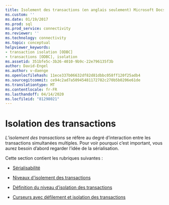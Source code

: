 ```yaml
---
title: Isolement des transactions (en anglais seulement) Microsoft Docs
ms.custom: ''
ms.date: 01/19/2017
ms.prod: sql
ms.prod_service: connectivity
ms.reviewer: ''
ms.technology: connectivity
ms.topic: conceptual
helpviewer_keywords:
- transaction isolation [ODBC]
- transactions [ODBC], isolation
ms.assetid: 351bfe5c-3b26-4010-9b9c-22e796135f3b
author: David-Engel
ms.author: v-daenge
ms.openlocfilehash: 11ece337b06632df82d81dbbc058ff120f25adb4
ms.sourcegitcommit: ce94c2ad7a50945481172782c270b5b0206e61de
ms.translationtype: MT
ms.contentlocale: fr-FR
ms.lasthandoff: 04/14/2020
ms.locfileid: "81298021"
---
```

# <a name="transaction-isolation"></a>Isolation des transactions
*L’isolement des transactions* se réfère au degré d’interaction entre les transactions simultanées multiples. Pour voir pourquoi c’est important, vous aurez besoin d’abord regarder l’idée de la sérialisation.  
  
 Cette section contient les rubriques suivantes :  
  
-   [Sérialisabilité](../../../odbc/reference/develop-app/serializability.md)  
  
-   [Niveaux d'isolement des transactions](../../../odbc/reference/develop-app/transaction-isolation-levels.md)  
  
-   [Définition du niveau d’isolation des transactions](../../../odbc/reference/develop-app/setting-the-transaction-isolation-level.md)  
  
-   [Curseurs avec défilement et isolation des transactions](../../../odbc/reference/develop-app/scrollable-cursors-and-transaction-isolation.md)
